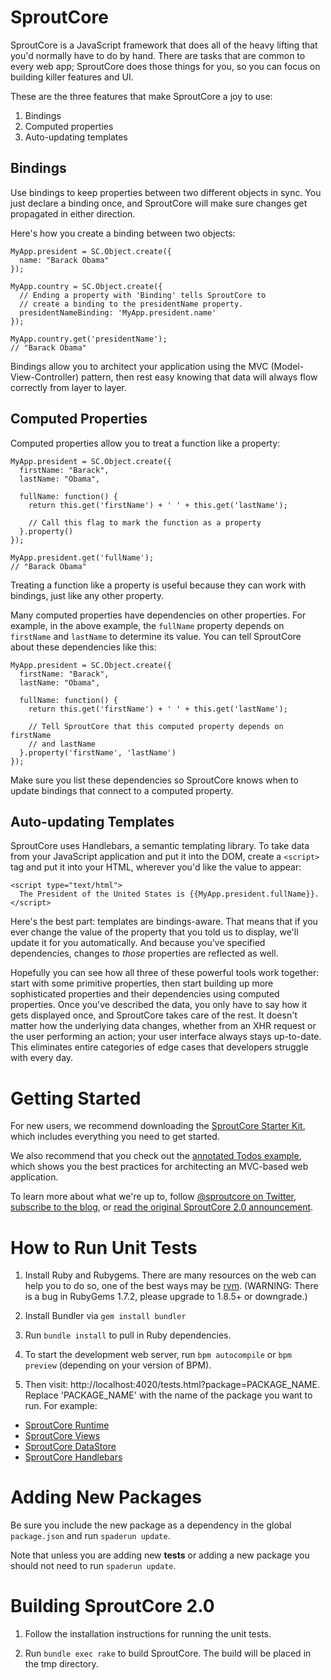# SproutCore

SproutCore is a JavaScript framework that does all of the heavy lifting that you'd normally have to do by hand. There are tasks that are common to every web app; SproutCore does those things for you, so you can focus on building killer features and UI.

These are the three features that make SproutCore a joy to use:

1. Bindings
2. Computed properties
3. Auto-updating templates

## Bindings

Use bindings to keep properties between two different objects in sync. You just declare a binding once, and SproutCore will make sure changes get propagated in either direction.

Here's how you create a binding between two objects:

    MyApp.president = SC.Object.create({
      name: "Barack Obama"
    });

    MyApp.country = SC.Object.create({
      // Ending a property with 'Binding' tells SproutCore to
      // create a binding to the presidentName property.
      presidentNameBinding: 'MyApp.president.name'
    });

    MyApp.country.get('presidentName');
    // "Barack Obama"

Bindings allow you to architect your application using the MVC (Model-View-Controller) pattern, then rest easy knowing that data will always flow correctly from layer to layer.

## Computed Properties

Computed properties allow you to treat a function like a property:

    MyApp.president = SC.Object.create({
      firstName: "Barack",
      lastName: "Obama",

      fullName: function() {
        return this.get('firstName') + ' ' + this.get('lastName');

        // Call this flag to mark the function as a property
      }.property()
    });

    MyApp.president.get('fullName');
    // "Barack Obama"

Treating a function like a property is useful because they can work with bindings, just like any other property.

Many computed properties have dependencies on other properties. For example, in the above example, the `fullName` property depends on `firstName` and `lastName` to determine its value. You can tell SproutCore about these dependencies like this:

    MyApp.president = SC.Object.create({
      firstName: "Barack",
      lastName: "Obama",

      fullName: function() {
        return this.get('firstName') + ' ' + this.get('lastName');

        // Tell SproutCore that this computed property depends on firstName
        // and lastName
      }.property('firstName', 'lastName')
    });

Make sure you list these dependencies so SproutCore knows when to update bindings that connect to a computed property.

## Auto-updating Templates

SproutCore uses Handlebars, a semantic templating library. To take data from your JavaScript application and put it into the DOM, create a `<script>` tag and put it into your HTML, wherever you'd like the value to appear:

    <script type="text/html">
      The President of the United States is {{MyApp.president.fullName}}.
    </script>

Here's the best part: templates are bindings-aware. That means that if you ever change the value of the property that you told us to display, we'll update it for you automatically. And because you've specified dependencies, changes to *those* properties are reflected as well.

Hopefully you can see how all three of these powerful tools work together: start with some primitive properties, then start building up more sophisticated properties and their dependencies using computed properties. Once you've described the data, you only have to say how it gets displayed once, and SproutCore takes care of the rest. It doesn't matter how the underlying data changes, whether from an XHR request or the user performing an action; your user interface always stays up-to-date. This eliminates entire categories of edge cases that developers struggle with every day.

# Getting Started

For new users, we recommend downloading the [SproutCore Starter Kit](https://github.com/sproutcore/starter-kit/downloads), which includes everything you need to get started.

We also recommend that you check out the [annotated Todos example](http://annotated-todos.strobeapp.com/), which shows you the best practices for architecting an MVC-based web application.

To learn more about what we're up to, follow [@sproutcore on Twitter](http://twitter.com/sproutcore), [subscribe to the blog](http://blog.sproutcore.com), or [read the original SproutCore 2.0 announcement](http://blog.sproutcore.com/announcing-sproutcore-2-0/).

# How to Run Unit Tests

1. Install Ruby and Rubygems. There are many resources on the web can help you to do so, one of the best ways may be [rvm](http://rvm.beginrescueend.com/). (WARNING: There is a bug in RubyGems 1.7.2, please upgrade to 1.8.5+ or downgrade.)

2. Install Bundler via `gem install bundler`

3. Run `bundle install` to pull in Ruby dependencies.

4. To start the development web server, run `bpm autocompile` or `bpm
   preview` (depending on your version of BPM).

5. Then visit: http://localhost:4020/tests.html?package=PACKAGE_NAME.  Replace 'PACKAGE_NAME' with the name of the package you want to run.  For example:

  * [SproutCore Runtime](http://localhost:4020/tests.html?package=sproutcore-runtime)
  * [SproutCore Views](http://localhost:4020/tests.html?package=sproutcore-views)
  * [SproutCore DataStore](http://localhost:4020/tests.html?package=sproutcore-datastore)
  * [SproutCore Handlebars](http://localhost:4020/tests.html?package=sproutcore-handlebars)

# Adding New Packages

Be sure you include the new package as a dependency in the global `package.json` and run `spaderun update`.

Note that unless you are adding new __tests__ or adding a new package you should not need to run `spaderun update`.

# Building SproutCore 2.0

1. Follow the installation instructions for running the unit tests.

2. Run `bundle exec rake` to build SproutCore. The build will be placed in the tmp directory.
